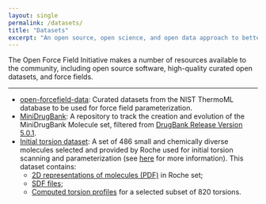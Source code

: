 ```yaml
---
layout: single
permalink: /datasets/
title: "Datasets"
excerpt: "An open source, open science, and open data approach to better biomolecular force fields"
---
```


The Open Force Field Initiative makes a number of resources available to the community, including open source software, high-quality curated open datasets, and force fields.

---

- [open-forcefield-data](https://github.com/openforcefield/open-forcefield-data): Curated datasets from the NIST ThermoML database to be used for force field parameterization.
- [MiniDrugBank](https://github.com/openforcefield/MiniDrugBank): A repository to track the creation and evolution of the MiniDrugBank Molecule set, filtered from [DrugBank Release Version 5.0.1](https://www.drugbank.ca/releases/5-0-1).
- [Initial torsion dataset](https://github.com/openforcefield/open-forcefield-data/tree/master/Torsion-Drives/Roche-Reference-Compounds): A set of 486 small and chemically diverse molecules selected and provided by Roche used for initial torsion scanning and parameterization (see [here](https://openforcefield.org/science/updates/2019-05-16-condicj/) for more information). This dataset contains: 
  * [2D representations of molecules (PDF)]( https://github.com/openforcefield/open-forcefield-data/blob/master/Torsion-Drives/Roche-Reference-Compounds/OpenFF_references.pdf) in Roche set;
  * [SDF files](https://github.com/openforcefield/open-forcefield-data/blob/master/Torsion-Drives/Roche-Reference-Compounds/OpenFF_references.sdf);
  * [Computed torsion profiles](https://github.com/openforcefield/open-forcefield-data/tree/master/Torsion-Drives/Roche-Reference-Compounds/Group1-820/b3lyp_631gs_local_ucd) for a selected subset of 820 torsions. 
